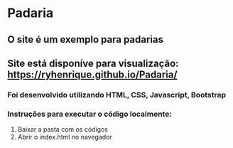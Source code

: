 # Padaria

## O site é um exemplo para padarias
## Site está disponíve para visualização: https://ryhenrique.github.io/Padaria/
### Foi desenvolvido utilizando HTML, CSS, Javascript, Bootstrap
### Instruções para executar o código localmente:
1. Baixar a pasta com os códigos
2. Abrir o index.html no navegador 